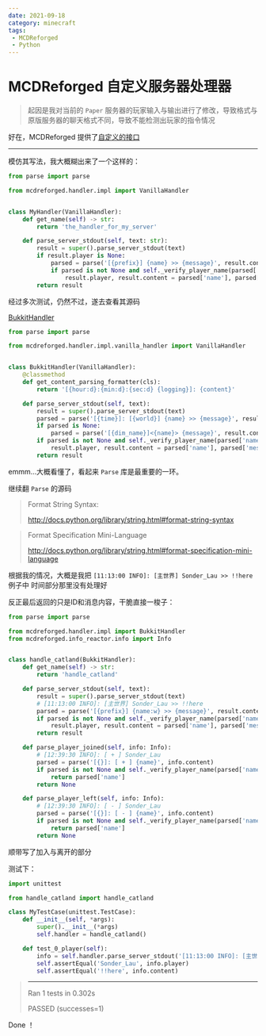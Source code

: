 ```yaml
---
date: 2021-09-18
category: minecraft
tags:
 - MCDReforged
 - Python
---
```




# MCDReforged 自定义服务器处理器

> 起因是我对当前的 `Paper` 服务器的玩家输入与输出进行了修改，导致格式与原版服务器的聊天格式不同，导致不能检测出玩家的指令情况

好在，MCDReforged 提供了[自定义的接口](https://mcdreforged.readthedocs.io/zh_CN/latest/customize/handler.html)

---

模仿其写法，我大概糊出来了一个这样的：

```python
from parse import parse

from mcdreforged.handler.impl import VanillaHandler


class MyHandler(VanillaHandler):
    def get_name(self) -> str:
        return 'the_handler_for_my_server'

    def parse_server_stdout(self, text: str):
        result = super().parse_server_stdout(text)
        if result.player is None:
            parsed = parse('[{prefix}] {name} >> {message}', result.content)
            if parsed is not None and self._verify_player_name(parsed['name']):
                result.player, result.content = parsed['name'], parsed['message']
        return result
```



经过多次测试，仍然不过，遂去查看其源码

[BukkitHandler](https://github.com/Fallen-Breath/MCDReforged/blob/1ee8b28f66/mcdreforged/handler/impl/bukkit_handler.py)

```python
from parse import parse

from mcdreforged.handler.impl.vanilla_handler import VanillaHandler


class BukkitHandler(VanillaHandler):
	@classmethod
	def get_content_parsing_formatter(cls):
		return '[{hour:d}:{min:d}:{sec:d} {logging}]: {content}'

	def parse_server_stdout(self, text):
		result = super().parse_server_stdout(text)
		parsed = parse('[{time}]: [{world}] {name} >> {message}', result.content)
		if parsed is None:
			parsed = parse('[{dim_name}]<{name}> {message}', result.content)
		if parsed is not None and self._verify_player_name(parsed['name']):
			result.player, result.content = parsed['name'], parsed['message']
		return result

```



emmm...大概看懂了，看起来 `Parse` 库是最重要的一环。



继续翻 `Parse` 的源码



>   Format String Syntax:
>
>   http://docs.python.org/library/string.html#format-string-syntax



>   Format Specification Mini-Language
>
>   http://docs.python.org/library/string.html#format-specification-mini-language



根据我的情况，大概是我把 `[11:13:00 INFO]: [主世界] Sonder_Lau >> !!here` 例子中 时间部分那里没有处理好 

反正最后返回的只是ID和消息内容，干脆直接一梭子：

```python
from parse import parse

from mcdreforged.handler.impl import BukkitHandler
from mcdreforged.info_reactor.info import Info


class handle_catland(BukkitHandler):
    def get_name(self) -> str:
        return 'handle_catland'

    def parse_server_stdout(self, text):
        result = super().parse_server_stdout(text)
        # [11:13:00 INFO]: [主世界] Sonder_Lau >> !!here
        parsed = parse('[{prefix}] {name:w} >> {message}', result.content)
        if parsed is not None and self._verify_player_name(parsed['name']):
            result.player, result.content = parsed['name'], parsed['message']
        return result

    def parse_player_joined(self, info: Info):
        # [12:39:30 INFO]: [ + ] Sonder_Lau
        parsed = parse('[{}]: [ + ] {name}', info.content)
        if parsed is not None and self._verify_player_name(parsed['name']):
            return parsed['name']
        return None

    def parse_player_left(self, info: Info):
        # [12:39:30 INFO]: [ - ] Sonder_Lau
        parsed = parse('[{}]: [ - ] {name}', info.content)
        if parsed is not None and self._verify_player_name(parsed['name']):
            return parsed['name']
        return None

```



顺带写了加入与离开的部分



测试下：

```python
import unittest

from handle_catland import handle_catland

class MyTestCase(unittest.TestCase):
    def __init__(self, *args):
        super().__init__(*args)
        self.handler = handle_catland()

    def test_0_player(self):
        info = self.handler.parse_server_stdout('[11:13:00 INFO]: [主世界] Sonder_Lau >> !!here')
        self.assertEqual('Sonder_Lau', info.player)
        self.assertEqual('!!here', info.content)
```



> -------------------------------------------------------------------------------
> Ran 1 tests in 0.302s
>
> PASSED (successes=1)



Done ！

